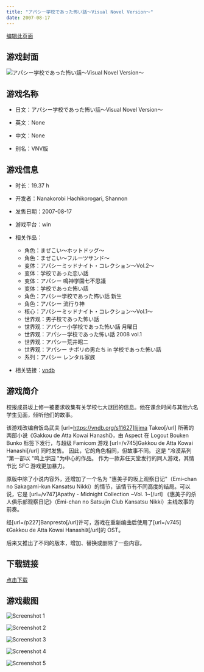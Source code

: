 ```yaml
---
title: "アパシー学校であった怖い話～Visual Novel Version～"
date: 2007-08-17
---
```

[编辑此页面](https://github.com/ACG-3/ADV3-source/blob/main/source/_posts/%E3%82%A2%E3%83%91%E3%82%B7%E3%83%BC%E5%AD%A6%E6%A0%A1%E3%81%A7%E3%81%82%E3%81%A3%E3%81%9F%E6%80%96%E3%81%84%E8%A9%B1%EF%BD%9EVisual%20Novel%20Version%EF%BD%9E.md)

## 游戏封面

![アパシー学校であった怖い話～Visual Novel Version～](https%3A//pan.timero.xyz/onedrive/img_lib_001/%E3%82%A2%E3%83%91%E3%82%B7%E3%83%BC%E5%AD%A6%E6%A0%A1%E3%81%A7%E3%81%82%E3%81%A3%E3%81%9F%E6%80%96%E3%81%84%E8%A9%B1%EF%BD%9EVisual%20Novel%20Version%EF%BD%9E_cover.avif)


## 游戏名称

- 日文：アパシー学校であった怖い話～Visual Novel Version～
- 英文：None
- 中文：None

- 别名：VNV版


## 游戏信息

- 时长：19.37 h
- 开发者：Nanakorobi Hachikorogari, Shannon
- 发售日期：2007-08-17
- 游戏平台：win
- 相关作品：
   - 角色：まぜこい～ホットドッグ～
   - 角色：まぜこい～フルーツサンド～
   - 变体：アパシーミッドナイト・コレクション～Vol.2～
   - 变体：学校であった恋い話
   - 变体：アパシー 鳴神学園七不思議
   - 变体：学校であった怖い話
   - 角色：アパシー学校であった怖い話 新生
   - 角色：アパシー 流行り神
   - 核心：アパシーミッドナイト・コレクション～Vol.1～
   - 世界观：男子校であった怖い話
   - 世界观：アパシー小学校であった怖い話 月曜日
   - 世界观：アパシー学校であった怖い話 2008 vol.1
   - 世界观：アパシー荒井昭二
   - 世界观：アパシー ナポリの男たち in 学校であった怖い話
   - 系列：アパシー レンタル家族

- 相关链接：[vndb](https://vndb.org/v746)


## 游戏简介

校报成员坂上修一被要求收集有关学校七大谜团的信息。他在课余时间与其他六名学生见面，倾听他们的故事。

该游戏改编自饭岛武夫 [url=https://vndb.org/s11627]Iijima Takeo[/url] 所著的两部小说《Gakkou de Atta Kowai Hanashi》，由 Aspect 在 Logout Bouken Bunko 标签下发行，与超级 Famicom 游戏 [url=/v745]Gakkou de Atta Kowai Hanashi[/url] 同时发售。
因此，它的角色相同，但故事不同。
这是 "冷漠系列 "第一部以 "鸣上学园 "为中心的作品。
作为一款非任天堂发行的同人游戏，其情节比 SFC 游戏更加暴力。

原版中除了小说内容外，还增加了一个名为 "惠美子的坂上观察日记"（Emi-chan no Sakagami-kun Kansatsu Nikki）的情节，该情节有不同高度的结局。可以说，它是 [url=/v747]Apathy - Midnight Collection ~Vol. 1~[/url] 《惠美子的杀人俱乐部观察日记》（Emi-chan no Satsujin Club Kansatsu Nikki）主线故事的前奏。

经[url=/p227]Banpresto[/url]许可，游戏在重新编曲后使用了[url=/v745]《Gakkou de Atta Kowai Hanashi》[/url]的 OST。

后来又推出了不同的版本，增加、替换或删除了一些内容。


## 下载链接

[点击下载](https://pan.timero.xyz/onedrive/adv_lib_001/%E3%82%A2%E3%83%91%E3%82%B7%E3%83%BC%E5%AD%A6%E6%A0%A1%E3%81%A7%E3%81%82%E3%81%A3%E3%81%9F%E6%80%96%E3%81%84%E8%A9%B1%EF%BD%9EVisual%20Novel%20Version%EF%BD%9E)


## 游戏截图


![Screenshot 1](https%3A//pan.timero.xyz/onedrive/img_lib_001/%E3%82%A2%E3%83%91%E3%82%B7%E3%83%BC%E5%AD%A6%E6%A0%A1%E3%81%A7%E3%81%82%E3%81%A3%E3%81%9F%E6%80%96%E3%81%84%E8%A9%B1%EF%BD%9EVisual%20Novel%20Version%EF%BD%9E_Screenshot_1.avif)

![Screenshot 2](https%3A//pan.timero.xyz/onedrive/img_lib_001/%E3%82%A2%E3%83%91%E3%82%B7%E3%83%BC%E5%AD%A6%E6%A0%A1%E3%81%A7%E3%81%82%E3%81%A3%E3%81%9F%E6%80%96%E3%81%84%E8%A9%B1%EF%BD%9EVisual%20Novel%20Version%EF%BD%9E_Screenshot_2.avif)

![Screenshot 3](https%3A//pan.timero.xyz/onedrive/img_lib_001/%E3%82%A2%E3%83%91%E3%82%B7%E3%83%BC%E5%AD%A6%E6%A0%A1%E3%81%A7%E3%81%82%E3%81%A3%E3%81%9F%E6%80%96%E3%81%84%E8%A9%B1%EF%BD%9EVisual%20Novel%20Version%EF%BD%9E_Screenshot_3.avif)

![Screenshot 4](https%3A//pan.timero.xyz/onedrive/img_lib_001/%E3%82%A2%E3%83%91%E3%82%B7%E3%83%BC%E5%AD%A6%E6%A0%A1%E3%81%A7%E3%81%82%E3%81%A3%E3%81%9F%E6%80%96%E3%81%84%E8%A9%B1%EF%BD%9EVisual%20Novel%20Version%EF%BD%9E_Screenshot_4.avif)

![Screenshot 5](https%3A//pan.timero.xyz/onedrive/img_lib_001/%E3%82%A2%E3%83%91%E3%82%B7%E3%83%BC%E5%AD%A6%E6%A0%A1%E3%81%A7%E3%81%82%E3%81%A3%E3%81%9F%E6%80%96%E3%81%84%E8%A9%B1%EF%BD%9EVisual%20Novel%20Version%EF%BD%9E_Screenshot_5.avif)

